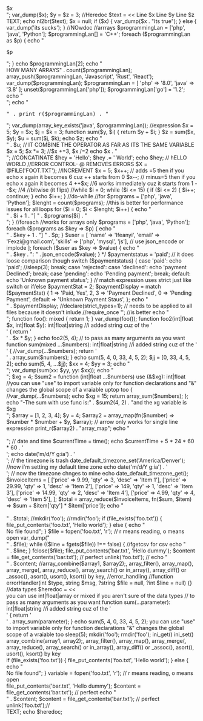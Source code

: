 <?php

declare(strict_types=1);
error_reporting(E_ALL); // & ~E_WARNING
/*

$x = ceil((0.1 + 0.2) * 10); // rounds up while floor doesn't
echo "<br> $x <br>";
var_dump($x);
$y = $z = 3;
//Heredoc
$text = <<<TEXT
<br>
Line $x 
Line $y
Line $z

TEXT;

echo nl2br($text);

$x = null;

if ($x) {
    var_dump($x . "Its true");
} else {
    var_dump('its sucks');
}

//NOwdoc
//arrrays

$programmingLan = ['php', 'java', 'Python'];
$programmingLan[] = 'C++';

foreach ($programmingLan as $p) {

    echo "<pre>$p</pre>";
}

echo $programmingLan[2];

echo "<br> HOW MANY ARRAYS"  . count($programmingLan);
array_push($programmingLan, 'Javascript', 'Rust', 'React');

var_dump($programmingLan);

$programmingLan = [
    'php' => '8.0',
    'java' => '3.8'
];
unset($programmingLan['php']);

$programmingLan['go'] = '1.2';
echo "<br>";
echo "<pre>" . print_r($programmingLan) . "</pre>";
var_dump(array_key_exists('java', $programmingLan));


//expression 

$x = 5;
$y = $x;

$j = $k = 3;
function sum($y, $i)
{
    return $y + $i;
}
$z = sum($x, $y);
$u = sum($j, $k);

echo $z;
echo "<br>" . $u;

// IT COMBINE THE OPERATOR AS FAR AS ITS THE SAME VARIABLE
$x = 5;
$x *= 3; //$x +=3, $x /=2

echo $x . "<br>";

//CONCATINATE
$hey = 'Hello';

$hey .= ' World';

echo $hey; // hELLO WORLD

//ERROR CONTROL- @ REMOVES ERRORS
$X = @FILE('FOOT.TXT');

//INCREMENT 
$x = 5;
$x++; // adds =5 then if you echo x again it becomes 6 cuz ++ starts from 0
$x--; // minus=5 then if you echo x again it becomes 4
++$x; //6 works immediately cuz it starts from 1
--$x; //4

//bitwise (it flips)

//while
$i = 0;
while ($i <= 15) {
    if ($i <= 2) {
        $i++;
        continue;
    }
    echo $i++;
}
//do-while

//for

$programs = ['php', 'java', 'Python'];
$lenght = count($programs); //this is better for performance issues for all loops

for ($i = 0; $i < $lenght; $i++) {
    echo "<br/>" . $i + 1 . "] " . $programs[$i] . "<br/>";
}

//foreach //works for arrays only 
$programs = ['php', 'java', 'Python'];
foreach ($programs as $key => $p) {
    echo "<br/>" . $key + 1 . "] " . $p;
}

$user = [
    'name' => 'Ifeanyi',
    'email' => 'Fexzi@gmail.com',
    'skills' => ['php', 'mysql', 'js'], // use json_encode or implode

];

foreach ($user as $key => $value) {
    echo "<br/>" . $key . ": " . json_encode($value);
}
*/

$paymentstatus = 'paid'; // it does loose comparison though

switch ($paymentstatus) {
    case 'paid':
        echo 'paid';
        //sleep(3);
        break;

    case 'rejected':
    case 'declined':
        echo 'payment Declined';
        break;

    case 'pending':
        echo 'Pending payment';
        break;

    default:
        echo 'Unknown payment status';
}
// match expression uses strict  just like switch or if/else

$paymentStat = 2;

$paymentDisplay = match ($paymentStat) {
    1 => 'Paid, Yes',
    2, 3 => 'Payment Declined',
    0 => 'Pending Payment',
    default => 'Unknown Payment Staus',
};

echo "</br>" . $paymentDisplay;
//declare(strict_types=1); // needs to be applied to all files because it doesn't inlude

//require_once ''; //is better

echo "</br>";


function foo(): mixed
{
    return 1;
}

var_dump(foo());

function foo2(int|float $x, int|float $y): int|float|string //i added string cuz of the '<br>'
{
    return '<br>' . $x * $y;
}

echo foo2(5, 4);

// to pass as many arguments as you want
function sum(mixed ...$numbers): int|float|string //i added string cuz of the '<br>'
{
    //var_dump(...$numbers);
    return '<br>' . array_sum($numbers);
}

echo sum(5, 4, 0, 33, 4, 5, 2);

$jj = [0, 33, 4, 5, 2];
echo sum(5, 4, ...$jj);

$xx = 4;
$yy = 3;

echo "</br>";
var_dump(sum(xx: $yy, yy: $xx));

echo "</br>";
$xg = 4;
$sum2 = function (int|float ...$numbers) use (&$xg): int|float //you can use "use" to import variable only for function declarations and "&" changes the global scope of a vraiable uptop too 
{
    //var_dump(...$numbers);
    echo $xg = 15;
    return  array_sum($numbers);
};

echo "-The sum with use func is:" . $sum2(4, 2) . "and the xg variable is $xg <br>";


$array = [1, 2, 3, 4];

$y = 4;
$array2 = array_map(fn($number) => $number * $number + $y, $array); // arrow only works for single line expression

print_r($array2) . "array_map";
echo "</br></br>";

// date and time
$currentTime = time();

echo $currentTime + 5 * 24 * 60 * 60 . '<br>';

echo date('m/d/Y g:ia') . '<br>'; // the timezone is trash

date_default_timezone_set('America/Denver'); //now i'm setting my default time zone

echo date('m/d/Y g:ia') . '<br>'; // now the timezone chnges to mine

echo date_default_timezone_get();

$invoiceItems = [
    ['price' => 9.99, 'qty' => 3, 'desc' => 'Item 1'],
    ['price' => 29.99, 'qty' => 1, 'desc' => 'Item 2'],
    ['price' => 149, 'qty' => 1, 'desc' => 'Item 3'],
    ['price' => 14.99, 'qty' => 2, 'desc' => 'Item 4'],
    ['price' => 4.99, 'qty' => 4, 'desc' => 'Item 5'],
];

$total = array_reduce($invoiceItems, fn($sum, $item) => $sum + $item['qty'] * $item['price']);

echo "<br><br>" . $total;

//mkdir('foo');
//rmdir('foo');

if (file_exists('foo.txt')) {
    file_put_contents('foo.txt', 'Hello world');
} else {
    echo "<br>No file found";
}

$file = fopen('foo.txt', 'r'); // r means reading, o means open
var_dump("<br>" . $file);

while (($line = fgets($file)) !== false) { //fgetcsv for csv
    echo "<br>" . $line;
}
fclose($file);

file_put_contents('bar.txt', 'Hello dummy');
$content = file_get_contents('bar.txt'); // perfect
unlink('foo.txt'); //

echo "<br>" . $content;
//array_combine($array1, $array2);, array_filter(), array_map(), array_merge(, array_reduce(), array_search() or in_array(), array_diff() or _assoc(), asort(), usort(), ksort() by key, 

//error_handling

//function errorHandler(int $type, string $msg, ?string $file = null, ?int $line = null) {}
















//data types 
$heredoc = <<<TEXT
<br><br>
you can use int|float|array or mixed if you aren't sure of the data types
// to pass as many arguments as you want
function sum(...parameter): int|float|string //i added string cuz of the '<br>'
{
    return '<br>' . array_sum(parameter);
}

echo sum(5, 4, 0, 33, 4, 5, 2);

you can use "use" to import variable only for function declarations "&" changes the global scope of a vraiable too 

sleep(5);
mkdir('foo');
rmdir('foo');
ini_get()
ini_set()

array_combine(array1, array2);, array_filter(), array_map(), array_merge(, array_reduce(), array_search() or in_array(), array_diff() or _assoc(), asort(), usort(), ksort() by key
<br>

if (file_exists('foo.txt')) {
    file_put_contents('foo.txt', 'Hello world');
} else {
    echo "<br>No file found";
}

variable = fopen('foo.txt', 'r'); // r means reading, o means open
<br>
file_put_contents('bar.txt', 'Hello dummy');
$content = file_get_contents('bar.txt'); // perfect

echo "<br>" . $content;

$content = file_get_contents('bar.txt'); // perfect
unlink('foo.txt');//
<br>
TEXT;

echo $heredoc;
